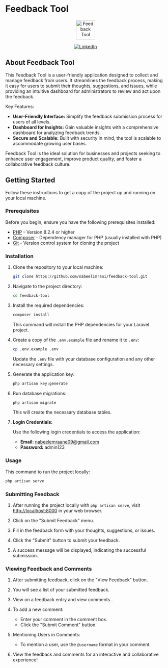 #  Feedback Tool

<p align="center"><a href="https://freepngimg.com/download/feedback/8-2-feedback-png-clipart.png" target="_blank"><img src="https://freepngimg.com/download/feedback/8-2-feedback-png-clipart.png" width="60" alt="Feedback Tool "></a></p>

<p align="center">
    <a href="https://www.linkedin.com/in/nabeel-mehdi-imrani-070498230/" target="_blank"><img src="https://img.shields.io/badge/LinkedIn-Nabeel_Imrani-blue" alt="LinkedIn"></a></p>
    
## About Feedback Tool

This Feedback Tool is a user-friendly application designed to collect and manage feedback from users. It streamlines the feedback process, making it easy for users to submit their thoughts, suggestions, and issues, while providing an intuitive dashboard for administrators to review and act upon the feedback.

Key Features:

- **User-Friendly Interface:** Simplify the feedback submission process for users of all levels.
- **Dashboard for Insights:** Gain valuable insights with a comprehensive dashboard for analyzing feedback trends.
- **Secure and Scalable:** Built with security in mind, the tool is scalable to accommodate growing user bases.

 Feedback Tool is the ideal solution for businesses and projects seeking to enhance user engagement, improve product quality, and foster a collaborative feedback culture.


## Getting Started

Follow these instructions to get a copy of the project up and running on your local machine.

### Prerequisites

Before you begin, ensure you have the following prerequisites installed:

- [PHP](https://www.php.net/) - Version 8.2.4 or higher
- [Composer](https://getcomposer.org/) - Dependency manager for PHP (usually installed with PHP)
- [Git](https://git-scm.com/) - Version control system for cloning the project


### Installation

1. Clone the repository to your local machine:

    ```bash
    git clone https://github.com/nabeelimrani/feedback-tool.git
    ```

2. Navigate to the project directory:

    ```bash
    cd feedback-tool
    ```

3. Install the required dependencies:

    ```bash
    composer install
    ```

    This command will install the PHP dependencies for your Laravel project.

4. Create a copy of the `.env.example` file and rename it to `.env`:

    ```bash
    cp .env.example .env
    ```

    Update the `.env` file with your database configuration and any other necessary settings.

5. Generate the application key:

    ```bash
    php artisan key:generate
    ```

6. Run database migrations:

    ```bash
    php artisan migrate
    ```

    This will create the necessary database tables.

7. **Login Credentials:**

   Use the following login credentials to access the application:

   - **Email:** nabeelemraane09@gmail.com
   - **Password:** admin123

### Usage

This command to run the project locally:

```bash
php artisan serve
```
### Submitting Feedback

1. After running the project locally with `php artisan serve`, visit [http://localhost:8000](http://localhost:8000) in your web browser.

2. Click on the "Submit Feedback" menu.

3. Fill in the feedback form with your thoughts, suggestions, or issues.

4. Click the "Submit" button to submit your feedback.

5. A success message will be displayed, indicating the successful submission.

### Viewing Feedback and Comments

1. After submitting feedback, click on the "View Feedback" button.

2. You will see a list of your submitted feedback.

3. View on a feedback entry and view comments .

4. To add a new comment:
   - Enter your comment in the comment box.
   - Click the "Submit Comment" button.

5. Mentioning Users in Comments:
   - To mention a user, use the `@username` format in your comment.

6. View the feedback and comments for an interactive and collaborative experience!
